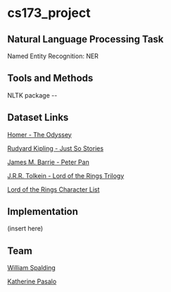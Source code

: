 # cs173_project

## Natural Language Processing Task
Named Entity Recognition: NER

## Tools and Methods
NLTK package --

## Dataset Links

[Homer - The Odyssey](http://www.gutenberg.org/cache/epub/1727/pg1727.txt)

[Rudyard Kipling - Just So Stories](https://www.gutenberg.org/files/2781/2781-0.txt)

[James M. Barrie - Peter Pan](https://www.gutenberg.org/files/16/16-0.txt)

[J.R.R. Tolkein - Lord of the Rings Trilogy](https://www.kaggle.com/ashishsinhaiitr/lord-of-the-rings-text/version/1)

[Lord of the Rings Character List](https://www.kaggle.com/paultimothymooney/lord-of-the-rings-data)

## Implementation
(insert here)

## Team
[William Spalding](https://github.com/wspalding)

[Katherine Pasalo](https://github.com/sipkat)
